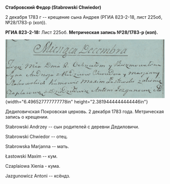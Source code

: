 **Стабровский Федор (Stabrowski Chwiedor)**

2 декабря 1783 г -- крещение сына Андрея (РГИА 823-2-18, лист 225об,
№28/1783-р (коп)).

**РГИА 823-2-18:** Лист 225об. **Метрическая запись №28/1783-р (коп).**

![](./media/c51f2924801fa88305f771ca5dc30074395a2056.png){width="6.496527777777778in"
height="2.3819444444444446in"}

Дедиловичская Покровская церковь. 2 декабря 1783 года. Метрическая
запись о крещении.

Stabrowski Andrzey -- сын родителей с деревни Дедиловичи.

Stabrowski Chwiedor -- отец.

Stabrowska Marjanna -- мать.

Łastowski Maxim -- кум.

Czaplaiowa Xienia - кума.

Jazgunowicz Antoni -- ксёндз.
